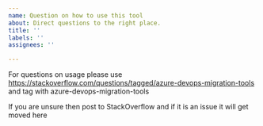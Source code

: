 ```yaml
---
name: Question on how to use this tool
about: Direct questions to the right place.
title: ''
labels: ''
assignees: ''

---
```


For questions on usage please use https://stackoverflow.com/questions/tagged/azure-devops-migration-tools and tag with azure-devops-migration-tools

If you are unsure then post to StackOverflow and if it is an issue it will get moved here
